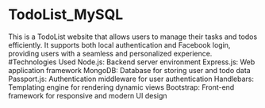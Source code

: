 # TodoList_MySQL
This is a TodoList website that allows users to manage their tasks and todos efficiently.
It supports both local authentication and Facebook login, providing users with a seamless and personalized experience.
#Technologies Used
Node.js: Backend server environment
Express.js: Web application framework
MongoDB: Database for storing user and todo data
Passport.js: Authentication middleware for user authentication
Handlebars: Templating engine for rendering dynamic views
Bootstrap: Front-end framework for responsive and modern UI design

